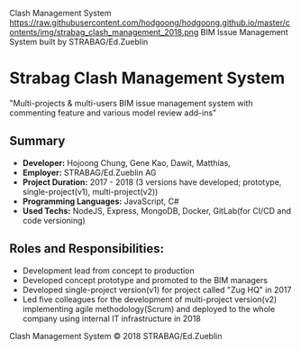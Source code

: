 Clash Management System
https://raw.githubusercontent.com/hodgoong/hodgoong.github.io/master/contents/img/strabag_clash_management_2018.png
BIM Issue Management System built by STRABAG/Ed.Zueblin

# Strabag Clash Management System
"Multi-projects & multi-users BIM issue management system with commenting feature and various model review add-ins"

## Summary
- **Developer:** Hojoong Chung, Gene Kao, Dawit, Matthias, 
- **Employer:** STRABAG/Ed.Zueblin AG
- **Project Duration:** 2017 - 2018 (3 versions have developed; prototype, single-project(v1), multi-project(v2))
- **Programming Languages:** JavaScript, C#
- **Used Techs:** NodeJS, Express, MongoDB, Docker, GitLab(for CI/CD and code versioning)

## Roles and Responsibilities:
- Development lead from concept to production
- Developed concept prototype and promoted to the BIM managers
- Developed single-project version(v1) for project called "Zug HQ" in 2017
- Led five colleagues for the development of multi-project version(v2) implementing agile methodology(Scrum) and deployed to the whole company using internal IT infrastructure in 2018

Clash Management System © 2018 STRABAG/Ed.Zueblin